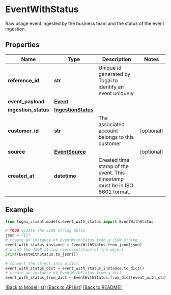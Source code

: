 # EventWithStatus

Raw usage event ingested by the business team and the status of the event ingestion.

## Properties

Name | Type | Description | Notes
------------ | ------------- | ------------- | -------------
**reference_id** | **str** | Unique id generated by Togai to identify an event uniquely | 
**event_payload** | [**Event**](Event.md) |  | 
**ingestion_status** | [**IngestionStatus**](IngestionStatus.md) |  | 
**customer_id** | **str** | The associated account belongs to this customer | [optional] 
**source** | [**EventSource**](EventSource.md) |  | [optional] 
**created_at** | **datetime** | Created time stamp of the event. This timestamp must be in ISO 8601 format. | 

## Example

```python
from togai_client.models.event_with_status import EventWithStatus

# TODO update the JSON string below
json = "{}"
# create an instance of EventWithStatus from a JSON string
event_with_status_instance = EventWithStatus.from_json(json)
# print the JSON string representation of the object
print(EventWithStatus.to_json())

# convert the object into a dict
event_with_status_dict = event_with_status_instance.to_dict()
# create an instance of EventWithStatus from a dict
event_with_status_from_dict = EventWithStatus.from_dict(event_with_status_dict)
```
[[Back to Model list]](../README.md#documentation-for-models) [[Back to API list]](../README.md#documentation-for-api-endpoints) [[Back to README]](../README.md)



